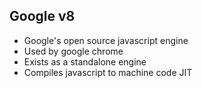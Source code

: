 ##  Google v8

* Google's open source javascript engine
* Used by google chrome
* Exists as a standalone engine
* Compiles javascript to machine code JIT
